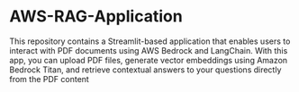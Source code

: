 # AWS-RAG-Application
This repository contains a Streamlit-based application that enables users to interact with PDF documents using AWS Bedrock and LangChain. With this app, you can upload PDF files, generate vector embeddings using Amazon Bedrock Titan, and retrieve contextual answers to your questions directly from the PDF content
